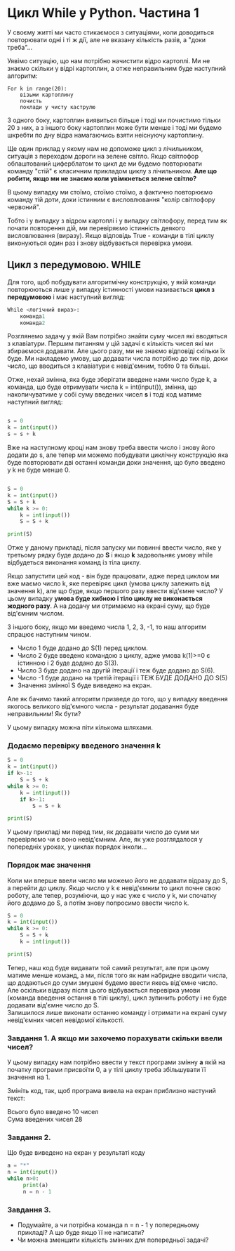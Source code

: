 # Цикл While у Python. Частина 1
У своєму житті ми часто стикаємося з ситуаціями, коли доводиться повторювати одні і ті ж дії, але не вказану кількість разів, а "доки треба"...

Уявімо ситуацію, що нам потрібно начистити відро картоплі. Ми не знаємо скільки у відрі картоплин, а отже неправильним буде наступний алгоритм:
```
For k in range(20):
	візьми картоплину
	почисть
	поклади у чисту каструлю
```

З одного боку, картоплин виявиться більше і тоді ми почистимо тільки 20 з них, а з іншого боку картоплин може бути менше і тоді ми будемо шкребти по дну відра намагаючись взяти неіснуючу картоплину.

Ще один приклад у якому нам не допоможе цикл з лічильником, ситуація з переходом дороги на зелене світло. Якщо світлофор облаштований циферблатом то цикл де ми будемо повторювати команду "стій" є класичним прикладом циклу з лічильником. **Але що робити, якщо ми не знаємо коли увімкнеться зелене світло?**

В цьому випадку ми стоїмо, стоїмо стоїмо, а фактично повторюємо команду тій доти, доки істинним є висловлювання "колір світлофору червоний".

Тобто і у випадку з відром картоплі і у випадку світлофору, перед тим як почати повторення дій, ми перевіряємо істинність деякого висловлювання (виразу). Якщо відповідь True - команди в тілі циклу виконуються один раз і знову відбувається перевірка умови.

## Цикл з передумовою. WHILE
Для того, щоб побудувати алгоритмічну конструкцію, у якій команди повторюються лише у випадку істинності умови називається **цикл з передумовою** і має наступний вигляд:
```python
While <логічний вираз>:
	команда1
	команда2
```

Розглянемо задачу у якій Вам потрібно знайти суму чисел які вводяться з клавіатури. Першим питанням у цій задачі є кількість чисел які ми збираємося додавати. Але цього разу, ми не знаємо відповіді скільки їх буде. Ми накладемо умову, що додавати числа потрібно до тих пір, доки число, що вводиться з клавіатури є невід'ємним, тобто 0 та більші.

Отже, нехай змінна, яка буде зберігати введене нами число буде k, а команда, що буде отримувати числа k = int(input()), змінна, що накопичуватиме у собі суму введених чисел **s** і тоді код матиме наступний вигляд:
```python

s = 0
k = int(input())
s = s + k

```
Вже на наступному кроці нам знову треба ввести число і знову його додати до s, але тепер ми можемо побудувати циклічну конструкцію яка буде повторювати дві останні команди доки значення, що було введено у k не буде менше 0.
```python

S = 0
k = int(input())
S = S + k
while k >= 0:
	k = int(input())
	S = S + k	

print(S)
```
Отже у даному прикладі, після запуску ми повинні ввести число, яке у третьому рядку буде додано до **S** і якщо **k** задовольняє умову while відбудеться виконання команд із тіла циклу.

Якщо запустити цей код - він буде працювати, адже перед циклом ми вже маємо число k, яке перевіряє цикл (умова циклу залежить від значення k), але що буде, якщо першого разу ввести від'ємне число? У цьому випадку **умова буде хибною і тіло циклу не виконається жодного разу**. А на додачу ми отримаємо на екрані суму, що буде від'ємним числом.

З іншого боку, якщо ми введемо числа 1, 2, 3, -1, то наш алгоритм спрацює наступним чином.

- Число 1 буде додано до S(1) перед циклом.
- Число 2 буде введено командою з циклу, адже умова k(1)>=0 є істинною і 2 буде додано до S(3). 
- Число 3 буде додано на другій ітерації і теж буде додано до S(6).
- Число -1 буде додано на третій ітерації і ТЕЖ БУДЕ ДОДАНО ДО S(5)
- Значення змінної S буде виведено на екран.

Але як бачимо такий алгоритм призведе до того, що у випадку введення якогось великого від'ємного числа - результат додавання буде неправильним! Як бути?

У цьому випадку можна піти кількома шляхами.
  
### Додаємо перевірку введеного значення k
```python
S = 0
k = int(input())
if k>-1:
    S = S + k
while k >= 0:
    k = int(input())
    if k>-1:
	    S = S + k	

print(S)
```
У цьому прикладі ми перед тим, як додавати число до суми ми перевіряємо чи є воно невід'ємним. Але, як уже розглядалося у попередніх уроках, у циклах порядок інколи...

### Порядок має значення

Коли ми вперше ввели число ми можемо його не додавати відразу до S, а перейти до циклу. Якщо число у k є невід'ємним то цикл почне свою роботу, але тепер, розуміючи, що у нас уже є число у k, ми спочатку його додамо до S, а потім знову попросимо ввести число k.
```python
S = 0
k = int(input())
while k >= 0:
    S = S + k
    k = int(input())

print(S)
```

Тепер, наш код буде видавати той самий результат, але при цьому матиме менше команд, а ми, після того як нам набридне вводити числа, що додаються до суми змушені будемо ввести якесь від'ємне число. Але оскільки відразу після цього відбувається перевірка умови (команда введення остання в тілі циклу), цикл зупинить роботу і не буде додавати від'ємне число до S.   
Залишилося лише виконати останню команду і отримати на екрані суму невід'ємних чисел невідомої кількості.

### Завдання 1. А якщо ми захочемо порахувати скільки ввели чисел?
У цьому випадку нам потрібно ввести у текст програми змінну **а** якій на початку програми присвоїти 0, а у тілі циклу треба збільшувати її значення на 1.

Змініть код, так, щоб програма вивела на екран приблизно настуний текст:

Всього було введено 10 чисел  
Сума введених чисел 28

### Завдання 2.
Що буде виведено на екран у результаті коду
```python
a = "*"
n = int(input())
while n>0:
     print(a)
     n = n - 1
```

### Завдання 3.
- Подумайте, а чи потрібна команда n = n - 1 у попередньому прикладі? А що буде якщо її не написати?
- Чи можна зменшити кількість змінних для попередньої задачі?
